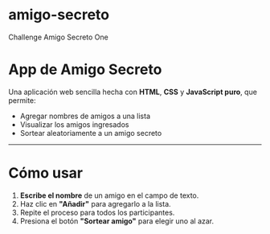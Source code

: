 # amigo-secreto
Challenge Amigo Secreto One
# App de Amigo Secreto

Una aplicación web sencilla hecha con **HTML**, **CSS** y **JavaScript puro**, que permite:

- Agregar nombres de amigos a una lista
- Visualizar los amigos ingresados
- Sortear aleatoriamente a un amigo secreto

---

# Cómo usar

1. **Escribe el nombre** de un amigo en el campo de texto.
2. Haz clic en **"Añadir"** para agregarlo a la lista.
3. Repite el proceso para todos los participantes.
4. Presiona el botón **"Sortear amigo"** para elegir uno al azar.
